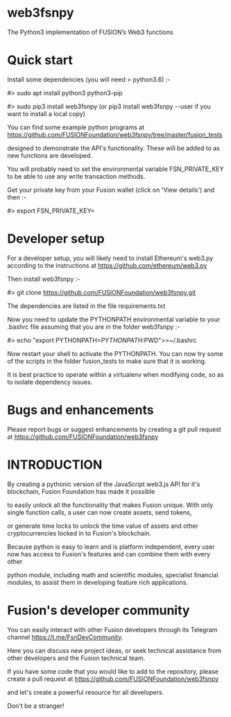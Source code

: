 # web3fsnpy

The Python3 implementation of FUSION’s Web3 functions


# Quick start

Install some dependencies (you will need > python3.6) :-

#> sudo apt install python3 python3-pip

#> sudo pip3 install web3fsnpy  (or pip3 install web3fsnpy --user if you want to install a local copy)

You can find some example python programs at https://github.com/FUSIONFoundation/web3fsnpy/tree/master/fusion_tests 

designed to demonstrate the API's functionality. These will be added to as new functions are developed.

You will probably need to set the environmental variable FSN_PRIVATE_KEY to be able to use any write transaction methods. 

Get your private key from your Fusion wallet (click on 'View details') and then :-

#> export FSN_PRIVATE_KEY=<put your number here>



# Developer setup

For a developer setup, you will likely need to install Ethereum's web3.py according to the instructions at https://github.com/ethereum/web3.py

Then install web3fsnpy :-

#> git clone https://github.com/FUSIONFoundation/web3fsnpy.git

The dependencies are listed in the file requirements.txt


Now you need to update the PYTHONPATH environmental variable to your .bashrc file assuming that you are in the folder web3fsnpy :-

#> echo "export PYTHONPATH=$PYTHONPATH:$PWD">>~/.bashrc

Now restart your shell to activate the PYTHONPATH. You can now try some of the scripts in the folder fusion_tests to make sure that it is working.

It is best practice to operate within a virtualenv when modifying code, so as to isolate dependency issues.


# Bugs and enhancements

Please report bugs or suggest enhancements by creating a git pull request at https://github.com/FUSIONFoundation/web3fsnpy



# INTRODUCTION


By creating a pythonic version of the JavaScript web3.js API for it's blockchain, Fusion Foundation has made it possible

to easily unlock all the functionality that makes Fusion unique. With only single function calls, a user can now create assets, send tokens, 

or generate time locks to unlock the time value of assets and other cryptocurrencies locked in to Fusion's blockchain.


Because python is easy to learn and is platform independent, every user now has access to Fusion's features and can combine them with every other

python module, including math and scientific modules, specialist financial modules, to assist them in developing feature rich applications. 


# Fusion's developer community

You can easily interact with other Fusion developers through its Telegram channel https://t.me/FsnDevCommunity.

Here you can discuss new project ideas, or seek technical assistance from other developers and the Fusion technical team.

If you have some code that you would like to add to the repository, please create a pull request at https://github.com/FUSIONFoundation/web3fsnpy 

and let's create a powerful resource for all developers.

Don't be a stranger!



